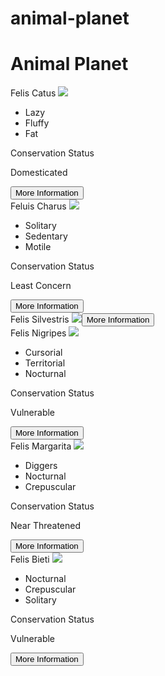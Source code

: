# animal-planet
<html>
 <body>
  <h1>Animal Planet</h1>
   <section>
   Felis Catus
     <img src="https://www.the-cat-guide.com/wp-content/uploads/2017/03/Domestic-Cat-House-Cat-770x513.jpg" 
          </img>   
     <ul>
       <li>
      Lazy   
       </li>
       <li>
         Fluffy
       </li>
       <li>
         Fat
       </li>
     </ul>
   <div> 
     <p>Conservation Status</p>
     <p>Domesticated</p>
   </div>
   <a href="https://en.wikipedia.org/wiki/Cat"><button> More Information</button></a>
   </section>
  <section>
  Feluis Charus
    <img
  src="http://www.wotcat.com/image/wildcat/jungle-cat.jpg"  
         </img>
  <ul>
    <li>
      Solitary
    </li>   
    <li>
      Sedentary
    </li>
    <li>
      Motile
    </li>
    </ul>
    <div>
     <p>Conservation Status</p>
     <p>Least Concern</p>
   </div>
     <a href="https://en.wikipedia.org/wiki/Jungle_cat"><button> More Information</button></a>
  </section>
<section>
  Felis Silvestris
     <img src="https://c1.staticflickr.com/5/4670/39657229841_1b4aef3616_b.jpg    
             </img>
             <ul>
       <li>
       Solitary
       </li>
       <li>
       Scansorial
       </li>
       <li>
         Terricolous
       </li>
     </ul>
   <div> 
     <p>Conservation Status</p>
     <p>Least Concern</p>
   </div>
   <a href="https://en.wikipedia.org/wiki/Wildcat"><button> More Information</button>
</a>
   </section>
<section>
Felis Nigripes 
     <img src="https://53744bf91d44b81762e0-fbbc959d4e21c00b07dbe9c75f9c0b63.ssl.cf3.rackcdn.com/media/20/20E9BA25-330C-4B27-99BA-128A5FE84811/Presentation.Large/Black-footed-cat.jpg"
     </img>
     <ul>
       <li>
       Cursorial
       </li>
       <li>
      Territorial
       </li>
       <li>
       Nocturnal
       </li>
     </ul>
   <div> 
     <p>Conservation Status</p>
     <p>Vulnerable</p>
   </div>
   <a href="https://en.wikipedia.org/wiki/Black-footed_cat"><button> More Information</button></a>
   </section>
<section>
Felis Margarita
     <img
  src="https://i.ytimg.com/vi/f_e2DRdNPow/hqdefault.jpg"
       </img>                                                 
     <ul>
       <li>
       Diggers
       </li>
       <li>
      Nocturnal
       </li>
       <li>
       Crepuscular
       </li>
     </ul>
   <div> 
     <p>Conservation Status</p>
     <p>Near Threatened</p>
   </div>
   <a href="https://en.wikipedia.org/wiki/Sand_cat"><button> More Information</button></a>
   </section>
<section>
Felis Bieti
     <img
  src="http://www.catsg.org/typo3temp/pics/4c4d580cba.jpg"
       </img>                                                   
     <ul>
       <li>
       Nocturnal
       </li>
       <li>
      Crepuscular
       </li>
       <li>
       Solitary
       </li>
     </ul>
   <div> 
     <p>Conservation Status</p>
     <p>Vulnerable</p>
   </div>
   <a href="https://en.wikipedia.org/wiki/Chinese_mountain_cat"><button> More Information</button></a>
   </section>
</section>
   
   
 </body>
